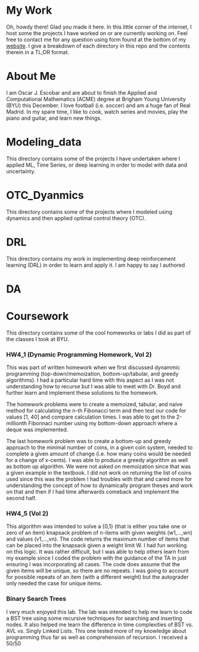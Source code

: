 # My Work

Oh, howdy there! 
Glad you made it here.
In this little corner of the internet, I host some the projects I have worked on or are currently working on.
Feel free to contact me for any question using form found at the bottom of my [website](https://oescoba2.github.io.).
I give a breakdown of each directory in this repo and the contents therein in a TL;DR format.

# About Me
I am Oscar J. Escobar and are about to finish the Applied and Computational Mathematics (ACME) degree at Brigham Young University (BYU) this December.
I love football (i.e. soccer) and am a huge fan of Real Madrid.
In my spare time, I like to cook, watch series and movies, play the piano and guitar, and learn new things.


# Modeling_data 
This directory contains some of the projects I have undertaken where I applied ML, Time Series, or deep learning in order to model with data and uncertainty.

# OTC_Dyanmics
This directory contains some of the projects where I modeled using dynamics and then applied optimal control theory (OTC).

# DRL
This directory contains my work in implementing deep reinforcement learning (DRL) in order to learn and apply it.
I am happy to say I authored 

# DA

# Coursework
This directory contains some of the cool homeworks or labs I did as part of the classes I took at BYU.



### HW4_1 (Dynamic Programming Homework, Vol 2)
This was part of written homework when we first discussed dynammic programming (top-down/memoization, bottom-up/tabular, and greedy algorithms). I had a particular hard time with this aspect as I was not understanding how to recurse but I was able to meet with Dr. Boyd and further learn and implement these solutions to the homework. 

The homework problems were to create a memoized, tabular, and naive method for calculating the n-th Fibonacci term and then test our code for values [1, 40] and compare calculation times. I was able to get to the 2-millionth Fibonnaci number using my bottom-down approach where a deque was implemented. 

The last homework problem was to create a bottom-up and greedy approach to the minimal number of coins, in a given coin system, needed to complete a given amount of change (i.e. how many coins would be needed for a change of x-cents). I was able to produce a greedy algorithm as well as bottom up algorithm. We were not asked on memoization since that was a given example in the textbook. I did not work on returning the list of coins used since this was the problem I had troubles with that and cared more for understanding the concept of how to dynamically program theses and work on that and then if I had time afterwards comeback and implement the second half. 

### HW4_5 (Vol 2)
This algorithm was intended to solve a {0,1} (that is either you take one or zero of an item) knapsack problem of n-items with given weights (w1,...,wn) and values (v1,...,vn). The code returns the maximum number of items that can be placed into the knapsack given a weight limit W. I had fun working on this logic. It was rather difficult, but I was able to help others learn from my example since I coded the problem with the guidance of the TA in just ensuring I was incorporating all cases. The code does assume that the given items will be unique, so there are no repeats. I was going to account for possible repeats of an item (with a different weight) but the autograder only needed the case for unique items. 



### Binary Search Trees

I very much enjoyed this lab. The lab was intended to help me learn to code a BST tree using some recursive techniques for searching and inserting nodes. It also helped me learn the difference in time complexities of BST vs. AVL vs. Singly Linked Lists. This one tested more of my knowledge about programming thus far as well as comprehension of recursion. I received a 50/50